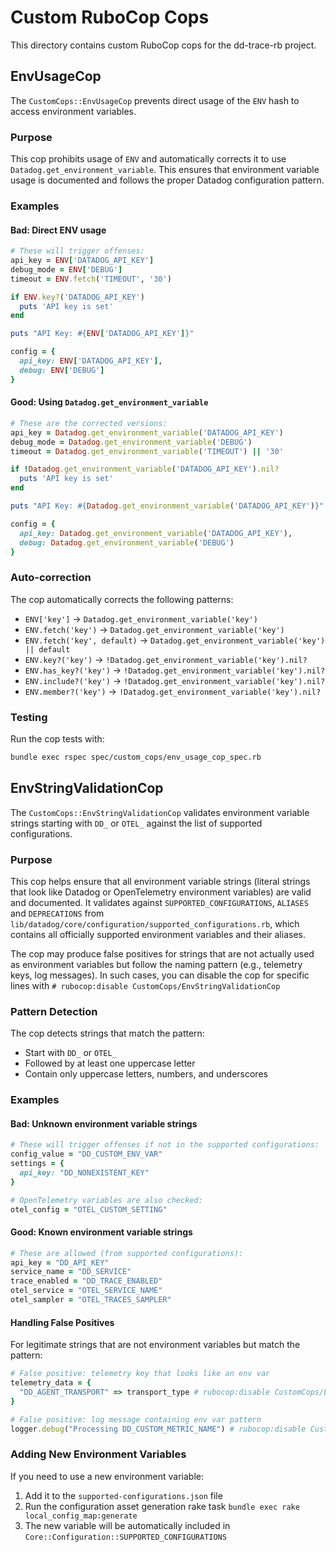 # Custom RuboCop Cops

This directory contains custom RuboCop cops for the dd-trace-rb project.

## EnvUsageCop

The `CustomCops::EnvUsageCop` prevents direct usage of the `ENV` hash to access environment variables.

### Purpose

This cop prohibits usage of `ENV` and automatically corrects it to use `Datadog.get_environment_variable`. This ensures that environment variable usage is documented and follows the proper Datadog configuration pattern.

### Examples

#### Bad: Direct ENV usage

```ruby
# These will trigger offenses:
api_key = ENV['DATADOG_API_KEY']
debug_mode = ENV['DEBUG']
timeout = ENV.fetch('TIMEOUT', '30')

if ENV.key?('DATADOG_API_KEY')
  puts 'API key is set'
end

puts "API Key: #{ENV['DATADOG_API_KEY']}"

config = {
  api_key: ENV['DATADOG_API_KEY'],
  debug: ENV['DEBUG']
}
```

#### Good: Using `Datadog.get_environment_variable`

```ruby
# These are the corrected versions:
api_key = Datadog.get_environment_variable('DATADOG_API_KEY')
debug_mode = Datadog.get_environment_variable('DEBUG')
timeout = Datadog.get_environment_variable('TIMEOUT') || '30'

if !Datadog.get_environment_variable('DATADOG_API_KEY').nil?
  puts 'API key is set'
end

puts "API Key: #{Datadog.get_environment_variable('DATADOG_API_KEY')}"

config = {
  api_key: Datadog.get_environment_variable('DATADOG_API_KEY'),
  debug: Datadog.get_environment_variable('DEBUG')
}
```

### Auto-correction

The cop automatically corrects the following patterns:

- `ENV['key']` → `Datadog.get_environment_variable('key')`
- `ENV.fetch('key')` → `Datadog.get_environment_variable('key')`
- `ENV.fetch('key', default)` → `Datadog.get_environment_variable('key') || default`
- `ENV.key?('key')` → `!Datadog.get_environment_variable('key').nil?`
- `ENV.has_key?('key')` → `!Datadog.get_environment_variable('key').nil?`
- `ENV.include?('key')` → `!Datadog.get_environment_variable('key').nil?`
- `ENV.member?('key')` → `!Datadog.get_environment_variable('key').nil?`

### Testing

Run the cop tests with:

```bash
bundle exec rspec spec/custom_cops/env_usage_cop_spec.rb
```

## EnvStringValidationCop

The `CustomCops::EnvStringValidationCop` validates environment variable strings starting with `DD_` or `OTEL_` against the list of supported configurations.

### Purpose

This cop helps ensure that all environment variable strings (literal strings that look like Datadog or OpenTelemetry environment variables) are valid and documented. It validates against `SUPPORTED_CONFIGURATIONS`, `ALIASES` and `DEPRECATIONS` from `lib/datadog/core/configuration/supported_configurations.rb`, which contains all officially supported environment variables and their aliases.

The cop may produce false positives for strings that are not actually used as environment variables but follow the naming pattern (e.g., telemetry keys, log messages). In such cases, you can disable the cop for specific lines with `# rubocop:disable CustomCops/EnvStringValidationCop`

### Pattern Detection

The cop detects strings that match the pattern:
- Start with `DD_` or `OTEL_`
- Followed by at least one uppercase letter
- Contain only uppercase letters, numbers, and underscores

### Examples

#### Bad: Unknown environment variable strings

```ruby
# These will trigger offenses if not in the supported configurations:
config_value = "DD_CUSTOM_ENV_VAR"
settings = {
  api_key: "DD_NONEXISTENT_KEY"
}

# OpenTelemetry variables are also checked:
otel_config = "OTEL_CUSTOM_SETTING"
```

#### Good: Known environment variable strings

```ruby
# These are allowed (from supported configurations):
api_key = "DD_API_KEY"
service_name = "DD_SERVICE"
trace_enabled = "DD_TRACE_ENABLED"
otel_service = "OTEL_SERVICE_NAME"
otel_sampler = "OTEL_TRACES_SAMPLER"
```

#### Handling False Positives

For legitimate strings that are not environment variables but match the pattern:

```ruby
# False positive: telemetry key that looks like an env var
telemetry_data = {
  "DD_AGENT_TRANSPORT" => transport_type # rubocop:disable CustomCops/EnvStringValidationCop
}

# False positive: log message containing env var pattern
logger.debug("Processing DD_CUSTOM_METRIC_NAME") # rubocop:disable CustomCops/EnvStringValidationCop
```

### Adding New Environment Variables

If you need to use a new environment variable:

1. Add it to the `supported-configurations.json` file
2. Run the configuration asset generation rake task `bundle exec rake local_config_map:generate`
3. The new variable will be automatically included in `Core::Configuration::SUPPORTED_CONFIGURATIONS`
